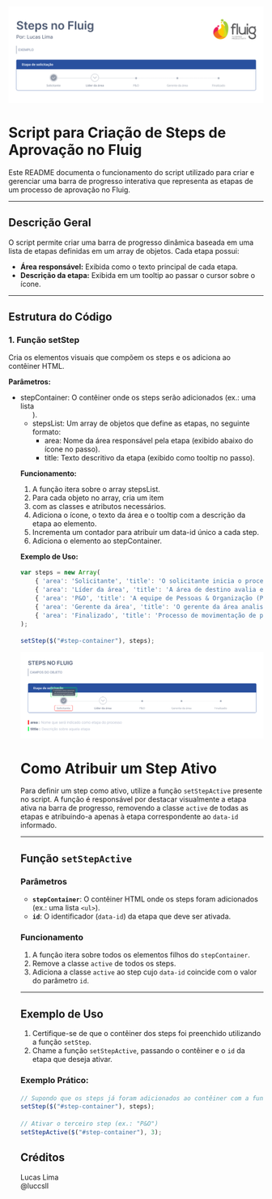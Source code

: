 ![logo](https://github.com/luccsll/Steps-Fluig/blob/main/capa.png)

# Script para Criação de Steps de Aprovação no Fluig

Este README documenta o funcionamento do script utilizado para criar e gerenciar uma barra de progresso interativa que representa as etapas de um processo de aprovação no Fluig.

---

## Descrição Geral

O script permite criar uma barra de progresso dinâmica baseada em uma lista de etapas definidas em um array de objetos. Cada etapa possui:
- **Área responsável:** Exibida como o texto principal de cada etapa.
- **Descrição da etapa:** Exibida em um tooltip ao passar o cursor sobre o ícone.

---

## Estrutura do Código

### 1. Função setStep

Cria os elementos visuais que compõem os steps e os adiciona ao contêiner HTML.

**Parâmetros:**

- stepContainer: O contêiner onde os steps serão adicionados (ex.: uma lista <ul>).
- stepsList: Um array de objetos que define as etapas, no seguinte formato:
  - area: Nome da área responsável pela etapa (exibido abaixo do ícone no passo).
  - title: Texto descritivo da etapa (exibido como tooltip no passo).

**Funcionamento:**

1. A função itera sobre o array stepsList.
2. Para cada objeto no array, cria um item <li> com as classes e atributos necessários.
3. Adiciona o ícone, o texto da área e o tooltip com a descrição da etapa ao elemento.
4. Incrementa um contador para atribuir um data-id único a cada step.
5. Adiciona o elemento ao stepContainer.

**Exemplo de Uso:**

``` javascript
var steps = new Array(
    { 'area': 'Solicitante', 'title': 'O solicitante inicia o processo de movimentação pessoal submetendo uma solicitação.' },
    { 'area': 'Líder da área', 'title': 'A área de destino avalia e aprova ou rejeita a solicitação de movimentação. Se aprovado, o processo continua; se não, volta para ajustes.' },
    { 'area': 'P&O', 'title': 'A equipe de Pessoas & Organização (P&O) revisa a solicitação aprovada pela área de destino. A aprovação aqui permite o avanço do processo.' },
    { 'area': 'Gerente da área', 'title': 'O gerente da área analisa e aprova a solicitação, garantindo que esteja de acordo com as necessidades e políticas da área.' },
    { 'area': 'Finalizado', 'title': 'Processo de movimentação de pessoal finalizado.' }
);

setStep($("#step-container"), steps);

```

![logo](https://github.com/luccsll/Steps-Fluig/blob/main/objeto.png)

# Como Atribuir um Step Ativo

Para definir um step como ativo, utilize a função `setStepActive` presente no script. A função é responsável por destacar visualmente a etapa ativa na barra de progresso, removendo a classe `active` de todas as etapas e atribuindo-a apenas à etapa correspondente ao `data-id` informado.

---

## Função `setStepActive`

### Parâmetros

- **`stepContainer`**: O contêiner HTML onde os steps foram adicionados (ex.: uma lista `<ul>`).
- **`id`**: O identificador (`data-id`) da etapa que deve ser ativada.

### Funcionamento

1. A função itera sobre todos os elementos filhos do `stepContainer`.
2. Remove a classe `active` de todos os steps.
3. Adiciona a classe `active` ao step cujo `data-id` coincide com o valor do parâmetro `id`.

---

## Exemplo de Uso


1. Certifique-se de que o contêiner dos steps foi preenchido utilizando a função `setStep`.
2. Chame a função `setStepActive`, passando o contêiner e o `id` da etapa que deseja ativar.

### Exemplo Prático:
```javascript
// Supondo que os steps já foram adicionados ao contêiner com a função setStep
setStep($("#step-container"), steps);

// Ativar o terceiro step (ex.: "P&O")
setStepActive($("#step-container"), 3);
```
## Créditos

Lucas Lima  
@luccsll
